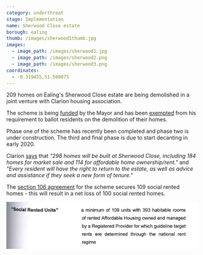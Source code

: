 ```yaml
---
category: underthreat
stage: Implementation 
name: Sherwood Close estate 
borough: ealing
thumb: /images/sherwood1thumb.jpg
images:
  - image_path: /images/sherwood1.jpg
  - image_path: /images/sherwood2.png
  - image_path: /images/sherwood3.png
coordinates: 
  - -0.319455,51.509075
---
```

209 homes on Ealing's Sherwood Close estate are being demolished in a joint venture with Clarion housing association.

The scheme is being [funded](/approved/funding) by the Mayor and has been [exempted](/approved/ballotexemptions) from his requirement to ballot residents on the demolition of their homes.

Phase one of the scheme has recently been completed and phase two is under construction. The third and final phase is due to start decanting in early 2020.

Clarion [says](http://www.clarionhg.com/development/regeneration/sherwood-close/) that _"298 homes will be built at Sherwood Close, including 184 homes for market sale and 114 for affordable home ownership/rent."_ and _"Every resident will have the right to return to the estate, as well as advice and assistance if they seek a new form of tenure."_

The [section 106 agreement](https://pam.ealing.gov.uk/online-applications/files/76D78493A9D9E7F9ACABB67832AC8A26/pdf/P_2014_6383-S106_LEGAL_AGREEMENT-2274839.pdf) for the scheme secures 109 social rented homes - this will result in a net loss of 100 social rented homes.

<img src="/images/sherwoodsr.png" class="img-fluid rounded img-thumbnail">
